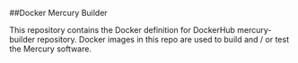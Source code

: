 ##Docker Mercury Builder

This repository contains the Docker definition for DockerHub mercury-builder repository.
Docker images in this repo are used to build and / or test the Mercury software.
